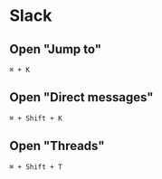 # Slack

## Open "Jump to"

`⌘ + K`

## Open "Direct messages"

`⌘ + Shift + K`

## Open "Threads"

`⌘ + Shift + T`
